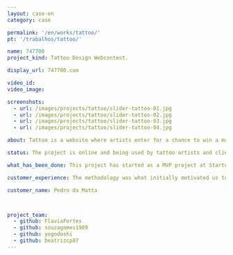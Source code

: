 ```yaml
---
layout: case-en
category: case

permalink: '/en/works/tattoo/'
pt: '/trabalhos/tattoo/'

name: 747700
project_kind: Tattoo Design Webcontest.

display_url: 747700.com

video_id:
video_image:

screenshots:
  - url: /images/projects/tattoo/slider-tattoo-01.jpg
  - url: /images/projects/tattoo/slider-tattoo-02.jpg
  - url: /images/projects/tattoo/slider-tattoo-03.jpg
  - url: /images/projects/tattoo/slider-tattoo-04.jpg

about: Tattoo is a website where artists enter for a chance to win a money prize by send tattoo design proposals. The costumer publish the contest, interact with the artists and in the end of the process, choose the winner and download the design to take to a tattoo studio.

status: The project is online and being used by tattoo artists and clients.

what_has_been_done: This project has started as a MVP project at Startup:DEV, and then continued development on HE:Help. It's a good example of someone who launched his idea and chose to continue with us.

customer_experience: The methodology was what initially motivated us to develop our MVP with Helabs. They bring a competitive advantage and are committed to becoming the "thinking heads" of your project.

customer_name: Pedro da Matta



project_team:
  - github: FlaviaFortes
  - github: souzagomes1989
  - github: yogodoshi
  - github: beatrizcp87
---
```

